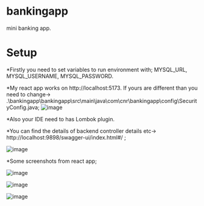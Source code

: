 # bankingapp
mini banking app.
# Setup
*Firstly you need to set variables to run environment with;
MYSQL_URL, MYSQL_USERNAME, MYSQL_PASSWORD.

*My react app works on http://localhost:5173. If yours are different than you need to change-> .\bankingapp\bankingapp\src\main\java\com\cnr\bankingapp\config\SecurityConfig.java;
![image](https://github.com/user-attachments/assets/abb329a5-13a9-4dc1-b50d-c5a5f1fd9876)

*Also your IDE need to has Lombok plugin.

*You can find the details of backend controller details etc-> http://localhost:9898/swagger-ui/index.html#/ ;

![image](https://github.com/user-attachments/assets/e652f805-6b76-4c80-9bc0-459360d789a5)

*Some screenshots from react app;

![image](https://github.com/user-attachments/assets/f560946c-4226-49ea-843c-b47e36c43c0d)

![image](https://github.com/user-attachments/assets/843c9a55-1eb1-4bb9-93a6-38a24c04ea87)

![image](https://github.com/user-attachments/assets/e8d5f3bd-1f0e-46ea-95f4-5af46d267693)





